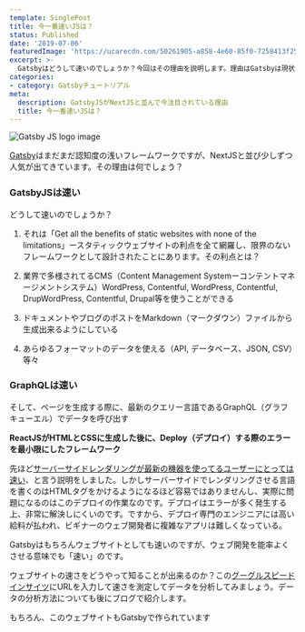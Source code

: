 ```yaml
---
template: SinglePost
title: 今一番速いJSは？
status: Published
date: '2019-07-06'
featuredImage: 'https://ucarecdn.com/50261905-a858-4e60-85f0-7258413f259c/'
excerpt: >-
  Gatsbyはどうして速いのでしょうか？今回はその理由を説明します。理由はGatsbyは現状一番速いと考えられているテクノロジーを使って作られているからです。
categories:
- category: Gatsbyチュートリアル
meta:
  description: GatsbyJSがNextJSと並んで今注目されている理由
  title: 今一番速いJSは？
---
```


![Gatsby JS logo image](https://ucarecdn.com/50261905-a858-4e60-85f0-7258413f259c/ "Gatsby JS ")

[Gatsby](https://www.gatsbyjs.org/)はまだまだ認知度の浅いフレームワークですが、NextJSと並び少しずつ人気が出てきています。その理由は何でしょう？

### GatsbyJSは速い

どうして速いのでしょうか？

1. それは「Get all the benefits of static websites with none of the limitations」ースタティックウェブサイトの利点を全て網羅し、限界のないフレームワークとして設計されたことにあります。その利点とは？

2. 業界で多様されてるCMS（Content Management Systemーコンテントマネージメントシステム）WordPress, Contentful, WordPress, Contentful, DrupWordPress, Contentful, Drupal等を使うことができる

3. ドキュメントやブログのポストをMarkdown（マークダウン）ファイルから生成出来るようにしている

4. あらゆるフォーマットのデータを使える（API, データベース、JSON, CSV）等々

### GraphQLは速い

そして、ページを生成する際に、最新のクエリー言語であるGraphQL（グラフキューエル）でデータを呼び出す

**ReactJSがHTMLとCSSに生成した後に、Deploy（デプロイ）する際のエラーを最小限にしたフレームワーク**

先ほど[サーバーサイドレンダリングが最新の機器を使ってるユーザーにとっては速い](/blog/tech)、と言う説明をしました。しかしサーバーサイドでレンダリングさせる言語を書くのはHTMLタグをかけるようになるほど容易ではありませんし、実際に問題になるのはこのデプロイの作業なのです。デプロイはエラーが多く発生する上、非常に解決しにくいのです。ですから、デプロイ専門のエンジニアには高い給料が払われ、ビギナーのウェブ開発者に複雑なアプリは難しくなっている。

Gatsbyはもちろんウェブサイトとしても速いのですが、ウェブ開発を能率よくさせる意味でも「速い」のです。

ウェブサイトの速さをどうやって知ることが出来るのか？この[グーグルスピードインサイツ](https://developers.google.com/speed/pagespeed/insights/)にURLを入力して速さを測定してデータを分析してみましょう。データの分析方法についても後にブログで紹介します。

もちろん、このウェブサイトもGatsbyで作られています